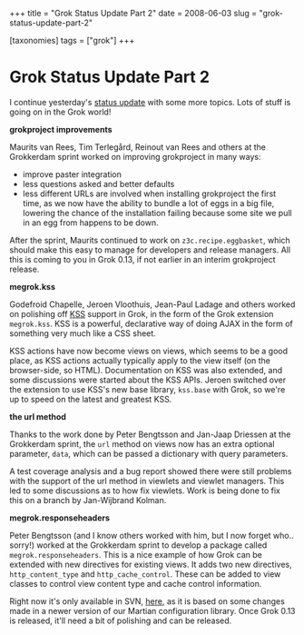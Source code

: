 +++
title = "Grok Status Update Part 2"
date = 2008-06-03
slug = "grok-status-update-part-2"

[taxonomies]
tags = ["grok"]
+++

# Grok Status Update Part 2

I continue yesterday's [status
update](http://faassen.n--tree.net/blog/view/weblog/2008/06/02/0) with
some more topics. Lots of stuff is going on in the Grok world!

**grokproject improvements**

Maurits van Rees, Tim Terlegård, Reinout van Rees and others at the
Grokkerdam sprint worked on improving grokproject in many ways:

- improve paster integration
- less questions asked and better defaults
- less different URLs are involved when installing grokproject the first
  time, as we now have the ability to bundle a lot of eggs in a big
  file, lowering the chance of the installation failing because some
  site we pull in an egg from happens to be down.

After the sprint, Maurits continued to work on `z3c.recipe.eggbasket`,
which should make this easy to manage for developers and release
managers. All this is coming to you in Grok 0.13, if not earlier in an
interim grokproject release.

**megrok.kss**

Godefroid Chapelle, Jeroen Vloothuis, Jean-Paul Ladage and others worked
on polishing off [KSS](http://kssproject.org/) support in Grok, in the
form of the Grok extension `megrok.kss`. KSS is a powerful, declarative
way of doing AJAX in the form of something very much like a CSS sheet.

KSS actions have now become views on views, which seems to be a good
place, as KSS actions actually typically apply to the view itself (on
the browser-side, so HTML). Documentation on KSS was also extended, and
some discussions were started about the KSS APIs. Jeroen switched over
the extension to use KSS's new base library, `kss.base` with Grok, so
we're up to speed on the latest and greatest KSS.

**the url method**

Thanks to the work done by Peter Bengtsson and Jan-Jaap Driessen at the
Grokkerdam sprint, the `url` method on views now has an extra optional
parameter, `data`, which can be passed a dictionary with query
parameters.

A test coverage analysis and a bug report showed there were still
problems with the support of the url method in viewlets and viewlet
managers. This led to some discussions as to how fix viewlets. Work is
being done to fix this on a branch by Jan-Wijbrand Kolman.

**megrok.responseheaders**

Peter Bengtsson (and I know others worked with him, but I now forget
who.. sorry!) worked at the Grokkerdam sprint to develop a package
called `megrok.responseheaders`. This is a nice example of how Grok can
be extended with new directives for existing views. It adds two new
directives, `http_content_type` and `http_cache_control`. These can be
added to view classes to control view content type and cache control
information.

Right now it's only available in SVN,
[here](http://svn.zope.org/megrok.responseheaders/), as it is based on
some changes made in a newer version of our Martian configuration
library. Once Grok 0.13 is released, it'll need a bit of polishing and
can be released.
